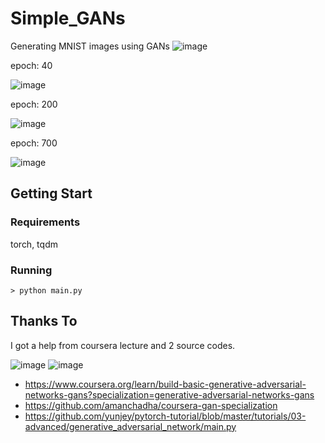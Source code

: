 # Simple_GANs
Generating MNIST images using GANs
![image](https://user-images.githubusercontent.com/56813534/113173465-5be4ed00-9284-11eb-8528-745d9a06b34c.png)

epoch: 40

![image](https://user-images.githubusercontent.com/56813534/113175473-6902db80-9286-11eb-8f89-db58984af859.png)


epoch: 200

![image](https://user-images.githubusercontent.com/56813534/113173731-a8302d00-9284-11eb-8fac-43424a5ad287.png)

epoch: 700

![image](https://user-images.githubusercontent.com/56813534/113173678-99e21100-9284-11eb-8303-cfa7ca513581.png)


## Getting Start
### Requirements
torch, tqdm

### Running
`> python main.py`

## Thanks To
I got a help from coursera lecture and 2 source codes. 

![image](https://user-images.githubusercontent.com/56813534/113174498-6489f300-9285-11eb-8b97-909008eef060.png)
![image](https://user-images.githubusercontent.com/56813534/113174460-59cf5e00-9285-11eb-99f0-fbebbc1c9d6f.png)

- https://www.coursera.org/learn/build-basic-generative-adversarial-networks-gans?specialization=generative-adversarial-networks-gans
- https://github.com/amanchadha/coursera-gan-specialization
- https://github.com/yunjey/pytorch-tutorial/blob/master/tutorials/03-advanced/generative_adversarial_network/main.py
